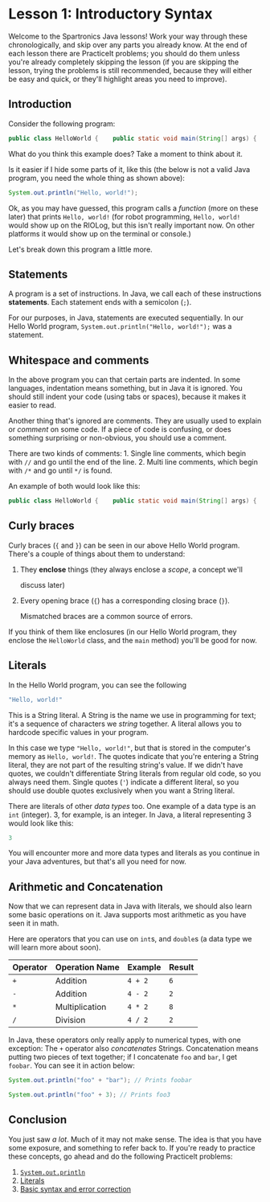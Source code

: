 # Lesson 1: Introductory Syntax

Welcome to the Spartronics Java lessons! Work your way through these chronologically, and skip over any parts you already know. At the end of each lesson there are PracticeIt problems; you should do them unless you're already completely skipping the lesson \(if you are skipping the lesson, trying the problems is still recommended, because they will either be easy and quick, or they'll highlight areas you need to improve\).

## Introduction

Consider the following program:

```java
public class HelloWorld {    public static void main(String[] args) {        System.out.println("Hello, world!");    }}
```

What do you think this example does? Take a moment to think about it.

Is it easier if I hide some parts of it, like this \(the below is not a valid Java program, you need the whole thing as shown above\):

```java
System.out.println("Hello, world!");
```

Ok, as you may have guessed, this program calls a _function_ \(more on these later\) that prints `Hello, world!` \(for robot programming, `Hello, world!` would show up on the RIOLog, but this isn't really important now. On other platforms it would show up on the terminal or console.\)

Let's break down this program a little more.

## Statements

A program is a set of instructions. In Java, we call each of these instructions **statements**. Each statement ends with a semicolon \(`;`\).

For our purposes, in Java, statements are executed sequentially. In our Hello World program, `System.out.println("Hello, world!");` was a statement.

## Whitespace and comments

In the above program you can that certain parts are indented. In some languages, indentation means something, but in Java it is ignored. You should still indent your code \(using tabs or spaces\), because it makes it easier to read.

Another thing that's ignored are comments. They are usually used to explain or _comment_ on some code. If a piece of code is confusing, or does something surprising or non-obvious, you should use a comment.

There are two kinds of comments: 1. Single line comments, which begin with `//` and go until the end of the line. 2. Multi line comments, which begin with `/*` and go until `*/` is found.

An example of both would look like this:

```java
public class HelloWorld {    public static void main(String[] args) {        System.out.println("Hello, world!"); // This is a single line comment        /*        This        comment        has        multiple lines.        // I can even put a single line comment *inside* a multiline comment! Commentception!?!?!?        */    }}
```

## Curly braces

Curly braces \(`{` and `}`\) can be seen in our above Hello World program. There's a couple of things about them to understand:

1. They **enclose** things \(they always enclose a _scope_, a concept we'll

   discuss later\)

2. Every opening brace \(`{`\) has a corresponding closing brace \(`}`\).

   Mismatched braces are a common source of errors.

If you think of them like enclosures \(in our Hello World program, they enclose the `HelloWorld` class, and the `main` method\) you'll be good for now.

## Literals

In the Hello World program, you can see the following

```java
"Hello, world!"
```

This is a String literal. A String is the name we use in programming for text; it's a sequence of characters we _string_ together. A literal allows you to hardcode specific values in your program.

In this case we type `"Hello, world!"`, but that is stored in the computer's memory as `Hello, world!`. The quotes indicate that you're entering a String literal, they are not part of the resulting string's value. If we didn't have quotes, we couldn't differentiate String literals from regular old code, so you always need them. Single quotes \(`'`\) indicate a different literal, so you should use double quotes exclusively when you want a String literal.

There are literals of other _data types_ too. One example of a data type is an `int` \(integer\). 3, for example, is an integer. In Java, a literal representing 3 would look like this:

```java
3
```

You will encounter more and more data types and literals as you continue in your Java adventures, but that's all you need for now.

## Arithmetic and Concatenation

Now that we can represent data in Java with literals, we should also learn some basic operations on it. Java supports most arithmetic as you have seen it in math.

Here are operators that you can use on `int`s, and `double`s \(a data type we will learn more about soon\).

| Operator | Operation Name | Example | Result |
| :--- | :--- | :--- | :--- |
| `+` | Addition | `4 + 2` | `6` |
| `-` | Addition | `4 - 2` | `2` |
| `*` | Multiplication | `4 * 2` | `8` |
| `/` | Division | `4 / 2` | `2` |

In Java, these operators only really apply to numerical types, with one exception: The `+` operator also _concatenates_ Strings. Concatenation means putting two pieces of text together; if I concatenate `foo` and `bar`, I get `foobar`. You can see it in action below:

```java
System.out.println("foo" + "bar"); // Prints foobar
```

```java
System.out.println("foo" + 3); // Prints foo3
```

## Conclusion

You just saw _a lot_. Much of it may not make sense. The idea is that you have some exposure, and something to refer back to. If you're ready to practice these concepts, go ahead and do the following PracticeIt problems:

1. [`System.out.println`](https://practiceit.cs.washington.edu/problem/view/bjp4/chapter1/s7-outputSyntax)
2. [Literals](https://practiceit.cs.washington.edu/problem/view/bjp4/chapter2/s1-legalIntLiterals)
3. [Basic syntax and error correction](https://practiceit.cs.washington.edu/problem/view/bjp4/chapter1/s19-SecretMessage-errors)

